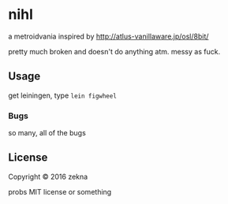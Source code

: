 # nihl

a metroidvania inspired by http://atlus-vanillaware.jp/osl/8bit/

pretty much broken and doesn't do anything atm.  messy as fuck.

## Usage

get leiningen, type `lein figwheel`

### Bugs

so many, all of the bugs

## License

Copyright © 2016 zekna

probs MIT license or something
